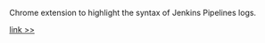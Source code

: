 Chrome extension to highlight the syntax of Jenkins Pipelines logs.

[link >>](https://chromewebstore.google.com/detail/jenkins-pipeline-log-high/bnnbiekdndebgipmbfcmifmigpghfnbe)
